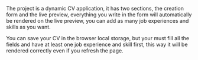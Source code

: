 The project is a dynamic CV application, it has two sections, the creation form and the live preview, everything you write in the form will automatically be rendered on the live preview, you can add as many job experiences and skills as you want.

You can save your CV in the browser local storage, but your must fill all the fields and have at least one job experience and skill first, this way it will be rendered correctly even if you refresh the page.
